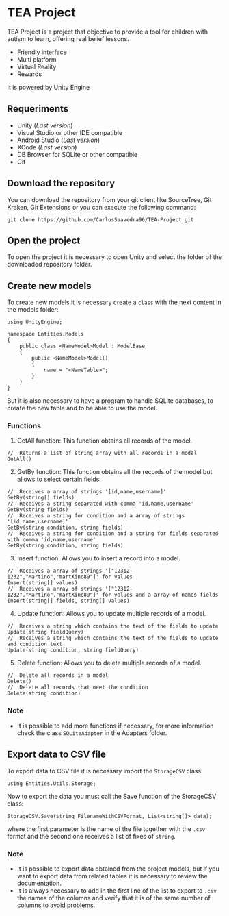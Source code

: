# TEA Project
TEA Project is a project that objective to provide a tool for children with autism to learn, offering real belief lessons.

  - Friendly interface
  - Multi platform
  - Virtual Reality
  - Rewards

It is powered by Unity Engine

## Requeriments
- Unity (*Last version*)
- Visual Studio or other IDE compatible
- Android Studio (*Last version*)
- XCode (*Last version*)
- DB Browser for SQLite or other compatible
- Git

## Download the repository
You can download the repository from your git client like SourceTree, Git Kraken, Git Extensions or you can execute the following command:
```
git clone https://github.com/CarlosSaavedra96/TEA-Project.git
```

## Open the project
To open the project it is necessary to open Unity and select the folder of the downloaded repository folder.

## Create new models
To create new models it is necessary create a `class` with the next content in the models folder:
```
using UnityEngine;

namespace Entities.Models
{
    public class <NameModel>Model : ModelBase
    {
        public <NameModel>Model()
        {
            name = "<NameTable>";
        }
    }
}
```
But it is also necessary to have a program to handle SQLite databases, to create the new table and to be able to use the model.

### Functions
1. GetAll function:
This function obtains all records of the model.
```
//  Returns a list of string array with all records in a model
GetAll()
```
2. GetBy function:
This function obtains all the records of the model but allows to select certain fields.
```
//  Receives a array of strings '[id,name,username]'
GetBy(string[] fields)
//  Receives a string separated with comma 'id,name,username'
GetBy(string fields)
//  Receives a string for condition and a array of strings '[id,name,username]'
GetBy(string condition, string fields)
//  Receives a string for condition and a string for fields separated with comma 'id,name,username'
GetBy(string condition, string fields)
```
3. Insert function:
Allows you to insert a record into a model.
```
//  Receives a array of strings '["12312-1232","Martino","martXinc89"]' for values
Insert(string[] values)
//  Receives a array of strings '["12312-1232","Martino","martXinc89"]' for values and a array of names fields
Insert(string[] fields, string[] values)
```
4. Update function:
Allows you to update multiple records of a model.
```
//  Receives a string which contains the text of the fields to update
Update(string fieldQuery)
//  Receives a string which contains the text of the fields to update and condition text
Update(string condition, string fieldQuery)
```
5. Delete function:
Allows you to delete multiple records of a model.
```
//  Delete all records in a model
Delete()
//  Delete all records that meet the condition
Delete(string condition)
```

### Note
- It is possible to add more functions if necessary, for more information check the class `SQLiteAdapter` in the Adapters folder.

## Export data to CSV file
To export data to CSV file it is necessary import the `StorageCSV` class:
```
using Entities.Utils.Storage;
```
Now to export the data you must call the Save function of the StorageCSV class:
```
StorageCSV.Save(string FilenameWithCSVFormat, List<string[]> data);
```
where the first parameter is the name of the file together with the `.csv` format and the second one receives a list of fixes of `string`.

### Note
- It is possible to export data obtained from the project models, but if you want to export data from related tables it is necessary to review the documentation.
- It is always necessary to add in the first line of the list to export to `.csv` the names of the columns and verify that it is of the same number of columns to avoid problems.
